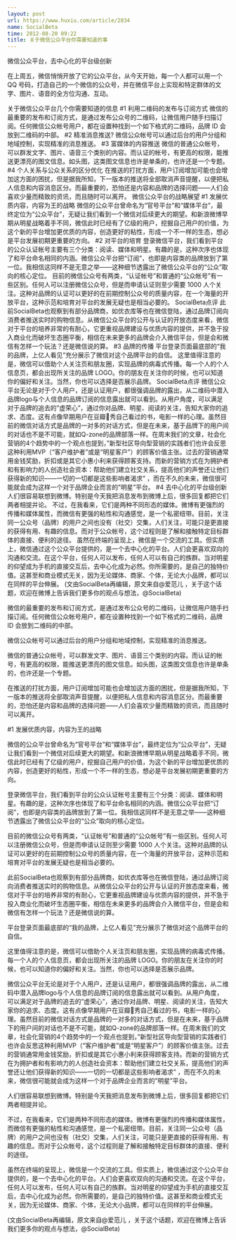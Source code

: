 ```yaml
---
layout: post
url: https://www.huxiu.com/article/2834
name: SocialBeta
time: 2012-08-20 09:22
title: 关于微信公众平台你需要知道的事
---
```

微信公众平台，去中心化的平台级创新

在上周五，微信悄悄开放了它的公众平台，从今天开始，每一个人都可以用一个 QQ 号码，打造自己的一个微信的公众号，并在微信平台上实现和特定群体的文字、图片、语音的全方位沟通、互动。

关于微信公众平台几个你需要知道的信息 #1 利用二维码的发布与订阅方式 微信的最重要的发布和订阅方式，是通过发布公众号的二维码，让微信用户随手扫描订阅。任何微信公众帐号用户，都在设置种找到一个如下格式的二维码，品牌 ID 会放到二维码的中部。 #2 精准消息推送? 微信公众帐号可以通过后台的用户分组和地域控制，实现精准的消息推送。 #3 富媒体的内容推送 微信的普通公众帐号，可以群发文字、图片、语音三个类别的内容。而认证的帐号，有更高的权限，能推送更漂亮的图文信息。如头图，这类图文信息也许是单条的，也许还是一个专题。 #4 个人关系与公众关系的区分优化 在推送的打扰方面，用户订阅增加可能也会增加这方面的困扰，但是据我所知，下一版本的推送将全部取消声音提醒，以便把私人信息和内容消息区分。而最重要的，恐怕还是内容和品牌的选择问题——人们会喜欢少量而精致的资讯，而且随时可以离开。 微信公众平台的战略展望 #1 发展优质内容，内容为王的战略 微信的公众平台曾命名为“官号平台”和“媒体平台”，最终定位为“公众平台”，无疑让我们看到一个微信对后续更大的期望。和新浪微博早期从明星战略着手不同，微信此时已经有了亿级的用户，挖掘自己用户的价值，为这个新的平台增加更优质的内容，创造更好的粘性，形成一个不一样的生态，想必是平台发展初期更重要的方向。 #2 对平台的培育 登录微信平台，我们看到平台的公众认证帐号主要有三个分类：阅读、媒体和明星。有趣的是，这种次序也体现了和平台命名相同的内涵。微信公众平台把“订阅”，也即是内容类的品牌放到了第一位。我相信这同样不是无意之举——这种细节透露出了微信公众平台的“公众”取向的核心定位。 目前的微信公众号有两类，“认证帐号”和普通的“公众帐号”有一些区别。任何人可以注册微信公众号，但是而申请认证则至少需要 1000 人个关注。这种对品牌的认证可以更好的在前期控制公众号的质量内容，在一个海量的开放平台，这种示范和培育对平台的发展无疑也是相当必要的。 SocialBeta点评 此前SocialBeta也观察到有部分品牌商，如优衣库等也在微信登陆，通过品牌订阅向消费者推送实时的购物信息。从微信公众平台的公开与认证的开放态度来看，微信对于平台的培养非常的有耐心，它更重视品牌建设与优质内容的提供，并不急于投入商业化而破坏生态圈平衡，相信在未来更多的品牌会介入微信平台，但是会和微信有怎样一个玩法？还是微信说的算。 #3 品牌的传播 平台登录页面最底部的“我的品牌，上亿人看见”充分展示了微信对这个品牌平台的自信。 这里值得注意的是，微信可以借助个人关注页和朋友圈，实现品牌的病毒式传播。每一个人的个人信息页，都会出现所关注的品牌 LOGO。你的朋友在关注你的时候，也可以知道你的偏好和关注。当然，你也可以选择是否展示品牌。 SocialBeta点评 微信公众平台无论是对于个人用户，还是认证用户，都很强调品牌的露出，从二维码中潜入品牌logo与个人信息的品牌订阅的信息露出就可以看到。从用户角度，可以满足对于品牌的追去的”虚荣心”，通过你对品牌、明星、阅读的关注，告知大家你的追求、态度。这有点像早期用户在豆瓣秀自己看过的书，电影一样的心理。虽然目前的微信对话方式是品牌的一对多的对话方式，但是在未来，基于品牌下的用户间的对话也不是不可能，就如Q-zone的品牌部落一样。在周末我们的文章，社会化营销的4个趋势中的一个观点也提到，”新型社区导向型营销的实践者们也许会反思这种利用MVP（“客户维护者”或是“明星客户”）的顾客价值主张。过去的营销通常用金钱奖励，折扣或是其它小惠小利来获得顾客支持。而新的营销方式在为拥护者和有影响力的人创造社会资本：帮助他们建立社交关系，提高他们的声誉还让他们获得新的知识——一切的一切都是这些影响者渴求” ，而在不久的未来，微信很可能就会成为这样一个对于品牌企业而言的”明星”平台。 #4 去中心化的平台级创新 人们很容易联想到微博。特别是今天我把消息发布到微博上后，很多回复都把它们两者相提并论。 不过，在我看来，它们是两种不同形态的媒体。微博有更强烈的传播和媒体属性，而微信有更强的粘性和沟通感觉，是一个私密纽带。目前，关注同一公众号（品牌）的用户之间也没有（社交）交集，人们关注，可能只是更直接的获得有用、有趣的信息。而对于公众帐号，这个过程则是了解和接触特定目标群体的直接、便利的途径。 虽然在终端的呈现上，微信是一个交流的工具。但实质上，微信通过这个公众平台提供的，是一个去中心化的平台。人们会更喜欢双向的沟通和交流。在这个平台，任何人可以发布，任何人可以有自己的族群。当对明星的仰望成为手机的直接交互后，去中心化成为必然。你所需要的，是自己的独特价值。这甚至和商业模式无关，因为无论媒体、商家、个体，无论大小品牌，都可以在同样的平台伸展。 (文由SocialBeta再编辑，原文来自@爱范儿 ，关于这个话题，欢迎在微博上告诉我们更多你的观点与想法，@SocialBeta)

微信的最重要的发布和订阅方式，是通过发布公众号的二维码，让微信用户随手扫描订阅。任何微信公众帐号用户，都在设置种找到一个如下格式的二维码，品牌 ID 会放到二维码的中部。

微信公众帐号可以通过后台的用户分组和地域控制，实现精准的消息推送。

微信的普通公众帐号，可以群发文字、图片、语音三个类别的内容。而认证的帐号，有更高的权限，能推送更漂亮的图文信息。如头图，这类图文信息也许是单条的，也许还是一个专题。

在推送的打扰方面，用户订阅增加可能也会增加这方面的困扰，但是据我所知，下一版本的推送将全部取消声音提醒，以便把私人信息和内容消息区分。而最重要的，恐怕还是内容和品牌的选择问题——人们会喜欢少量而精致的资讯，而且随时可以离开。

#1 发展优质内容，内容为王的战略

微信的公众平台曾命名为“官号平台”和“媒体平台”，最终定位为“公众平台”，无疑让我们看到一个微信对后续更大的期望。和新浪微博早期从明星战略着手不同，微信此时已经有了亿级的用户，挖掘自己用户的价值，为这个新的平台增加更优质的内容，创造更好的粘性，形成一个不一样的生态，想必是平台发展初期更重要的方向。

登录微信平台，我们看到平台的公众认证帐号主要有三个分类：阅读、媒体和明星。有趣的是，这种次序也体现了和平台命名相同的内涵。微信公众平台把“订阅”，也即是内容类的品牌放到了第一位。我相信这同样不是无意之举——这种细节透露出了微信公众平台的“公众”取向的核心定位。

目前的微信公众号有两类，“认证帐号”和普通的“公众帐号”有一些区别。任何人可以注册微信公众号，但是而申请认证则至少需要 1000 人个关注。这种对品牌的认证可以更好的在前期控制公众号的质量内容，在一个海量的开放平台，这种示范和培育对平台的发展无疑也是相当必要的。

此前SocialBeta也观察到有部分品牌商，如优衣库等也在微信登陆，通过品牌订阅向消费者推送实时的购物信息。从微信公众平台的公开与认证的开放态度来看，微信对于平台的培养非常的有耐心，它更重视品牌建设与优质内容的提供，并不急于投入商业化而破坏生态圈平衡，相信在未来更多的品牌会介入微信平台，但是会和微信有怎样一个玩法？还是微信说的算。

平台登录页面最底部的“我的品牌，上亿人看见”充分展示了微信对这个品牌平台的自信。

这里值得注意的是，微信可以借助个人关注页和朋友圈，实现品牌的病毒式传播。每一个人的个人信息页，都会出现所关注的品牌 LOGO。你的朋友在关注你的时候，也可以知道你的偏好和关注。当然，你也可以选择是否展示品牌。

微信公众平台无论是对于个人用户，还是认证用户，都很强调品牌的露出，从二维码中潜入品牌logo与个人信息的品牌订阅的信息露出就可以看到。从用户角度，可以满足对于品牌的追去的”虚荣心”，通过你对品牌、明星、阅读的关注，告知大家你的追求、态度。这有点像早期用户在豆瓣秀自己看过的书，电影一样的心理。虽然目前的微信对话方式是品牌的一对多的对话方式，但是在未来，基于品牌下的用户间的对话也不是不可能，就如Q-zone的品牌部落一样。在周末我们的文章，社会化营销的4个趋势中的一个观点也提到，”新型社区导向型营销的实践者们也许会反思这种利用MVP（“客户维护者”或是“明星客户”）的顾客价值主张。过去的营销通常用金钱奖励，折扣或是其它小惠小利来获得顾客支持。而新的营销方式在为拥护者和有影响力的人创造社会资本：帮助他们建立社交关系，提高他们的声誉还让他们获得新的知识——一切的一切都是这些影响者渴求” ，而在不久的未来，微信很可能就会成为这样一个对于品牌企业而言的”明星”平台。

人们很容易联想到微博。特别是今天我把消息发布到微博上后，很多回复都把它们两者相提并论。

不过，在我看来，它们是两种不同形态的媒体。微博有更强烈的传播和媒体属性，而微信有更强的粘性和沟通感觉，是一个私密纽带。目前，关注同一公众号（品牌）的用户之间也没有（社交）交集，人们关注，可能只是更直接的获得有用、有趣的信息。而对于公众帐号，这个过程则是了解和接触特定目标群体的直接、便利的途径。

虽然在终端的呈现上，微信是一个交流的工具。但实质上，微信通过这个公众平台提供的，是一个去中心化的平台。人们会更喜欢双向的沟通和交流。在这个平台，任何人可以发布，任何人可以有自己的族群。当对明星的仰望成为手机的直接交互后，去中心化成为必然。你所需要的，是自己的独特价值。这甚至和商业模式无关，因为无论媒体、商家、个体，无论大小品牌，都可以在同样的平台伸展。

(文由SocialBeta再编辑，原文来自@爱范儿 ，关于这个话题，欢迎在微博上告诉我们更多你的观点与想法，@SocialBeta)

